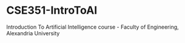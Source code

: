 # CSE351-IntroToAI
 Introduction To Artificial Intelligence course - Faculty of Engineering, Alexandria University
